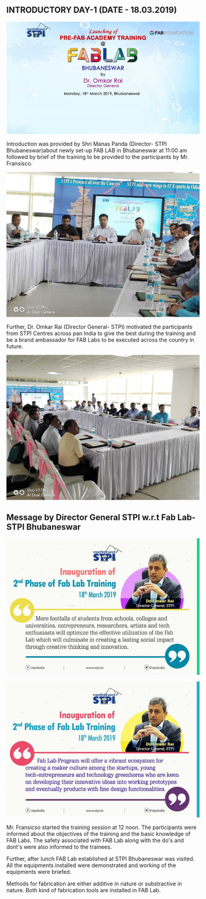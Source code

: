## INTRODUCTORY DAY-1 (DATE - 18.03.2019)

![Inauguration of Pre Academic Training- Fablab by Director General-STPI](img/inaguration-preacademictraining-fablab.jpg "Inauguration of Pre Academic Training- Fablab by Director General-STPI")

Introduction was provided by Shri Manas Panda (Director- STPI Bhubaneswar)about newly set-up FAB LAB in Bhubaneswar at 11:00 am followed by brief of the training to be provided to the participants by Mr. Fransisco.

![Brief of training exclaimed by Shri Manas Panda(Director- STPI Bhubaneswar)](img/briefing-dirstpibhubaneswar-fablab.jpg)


Further, Dr. Omkar Rai (Director General- STPI) motivated the participants from STPI Centres across pan India to give the best during the training and be a brand ambassador for FAB Labs to be executed across the country in future.

![Participants listening to Director General- STPI](img/participantsintractionwithdgsir.jpg)

## Message by Director General STPI w.r.t Fab Lab- STPI Bhubaneswar

![Director General Message](img/dgsir-message-fablab.jpg)

![Director General Message](img/dgsir-message2-fablab.jpg)

Mr. Fransicso started the training session at 12 noon. The participants were informed about the objectives of the training and the basic knowledge of FAB Labs. The safety associated with FAB Lab along with the do's and dont's were also informed to the trainees.

Further, after lunch FAB Lab established at STPI Bhubaneswar was visited.
All the equipments installed were demonstrated and working of the equipments were briefed.

Methods for fabrication are either additive in nature or substractive in nature. Both kind of fabrication tools are installed in FAB Lab.



 